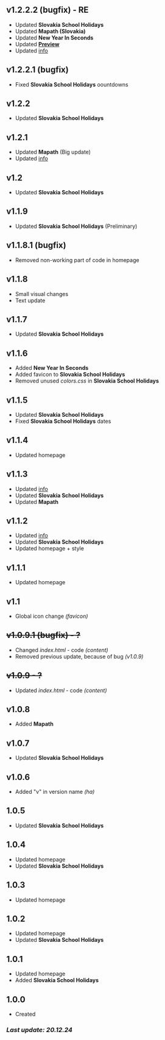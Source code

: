 ## v1.2.2.2 (bugfix) - RE
- Updated **Slovakia School Holidays**
- Updated **Mapath (Slovakia)**
- Updated **New Year In Seconds**
- Updated **[Preview](https://github.com/soneviconia/soneviconia.github.io/tree/main)**
- Updated [info](https://soneviconia.github.io/info/001.html)

## v1.2.2.1 (bugfix)
- Fixed **Slovakia School Holidays** oountdowns

## v1.2.2
- Updated **Slovakia School Holidays**

## v1.2.1
- Updated **Mapath** (Big update)
- Updated [info](https://soneviconia.github.io/info/001.html)

## v1.2
- Updated **Slovakia School Holidays**

## v1.1.9
- Updated **Slovakia School Holidays** (Preliminary)

## v1.1.8.1 (bugfix)
- Removed non-working part of code in homepage 

## v1.1.8
- Small visual changes
- Text update

## v1.1.7
- Updated **Slovakia School Holidays**

## v1.1.6
- Added **New Year In Seconds**
- Added favicon to **Slovakia School Holidays**
- Removed unused *colors.css* in **Slovakia School Holidays**

## v1.1.5
- Updated **Slovakia School Holidays**
- Fixed **Slovakia School Holidays** dates

## v1.1.4
- Updated homepage

## v1.1.3
- Updated [info](https://soneviconia.github.io/info/001.html)
- Updated **Slovakia School Holidays**
- Updated **Mapath**

## v1.1.2
- Updated [info](https://soneviconia.github.io/info/001.html)
- Updated **Slovakia School Holidays**
- Updated homepage + style

## v1.1.1
- Updated homepage

## v1.1
- Global icon change *(favicon)*

## ~~v1.0.9.1 (bugfix) - ?~~
- Changed *index.html* - code *(content)*
- Removed previous update, because of bug *(v1.0.9)*

## ~~v1.0.9 - ?~~
- Updated *index.html* - code *(content)*

## v1.0.8
- Added **Mapath**

## v1.0.7
- Updated **Slovakia School Holidays**

## v1.0.6
- Added "v" in version name *(ha)*

## 1.0.5
- Updated **Slovakia School Holidays**

## 1.0.4
- Updated homepage
- Updated **Slovakia School Holidays**

## 1.0.3
- Updated homepage

## 1.0.2
- Updated homepage
- Updated **Slovakia School Holidays**

## 1.0.1
- Updated homepage
- Added **Slovakia School Holidays**

## 1.0.0
- Created


### *Last update: 20.12.24*
